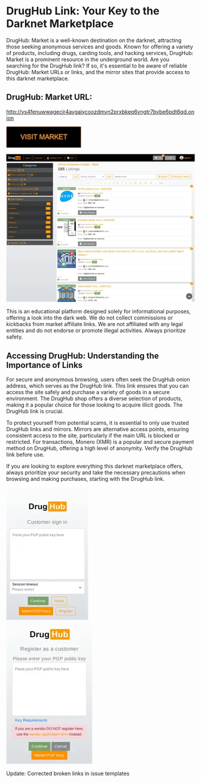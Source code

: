 # DrugHub Link: Your Key to the Darknet Marketplace

DrugHub: Market is a well-known destination on the darknet, attracting those seeking anonymous services and goods. Known for offering a variety of products, including drugs, carding tools, and hacking services, DrugHub: Market is a prominent resource in the underground world. Are you searching for the DrugHub link? If so, it's essential to be aware of reliable DrugHub: Market URLs or links, and the mirror sites that provide access to this darknet marketplace.

## DrugHub: Market URL:

http://ys4fenuwwagecir4avgajycoozdmyn2prxbkeq6vngtr7bvbe6pdt6qd.onion

[<img src="/screenshot/manager.webp" width="200">](http://ys4fenuwwagecir4avgajycoozdmyn2prxbkeq6vngtr7bvbe6pdt6qd.onion)


<a href="http://ys4fenuwwagecir4avgajycoozdmyn2prxbkeq6vngtr7bvbe6pdt6qd.onion"><img src="/screenshot/begin.webp" alt="image" style="max-width: 100%;"><a>

This is an educational platform designed solely for informational purposes, offering a look into the dark web. We do not collect commissions or kickbacks from market affiliate links. We are not affiliated with any legal entities and do not endorse or promote illegal activities. Always prioritize safety.

## Accessing DrugHub: Understanding the Importance of Links

For secure and anonymous browsing, users often seek the DrugHub onion address, which serves as the DrugHub link. This link ensures that you can access the site safely and purchase a variety of goods in a secure environment. The DrugHub shop offers a diverse selection of products, making it a popular choice for those looking to acquire illicit goods. The DrugHub link is crucial.

To protect yourself from potential scams, it is essential to only use trusted DrugHub links and mirrors. Mirrors are alternative access points, ensuring consistent access to the site, particularly if the main URL is blocked or restricted. For transactions, Monero (XMR) is a popular and secure payment method on DrugHub, offering a high level of anonymity. Verify the DrugHub link before use.

If you are looking to explore everything this darknet marketplace offers, always prioritize your security and take the necessary precautions when browsing and making purchases, starting with the DrugHub link.


<a href="http://ys4fenuwwagecir4avgajycoozdmyn2prxbkeq6vngtr7bvbe6pdt6qd.onion"><img src="/screenshot/preview.webp" alt="image" style="max-width: 100%;"><a>  
<a href="http://ys4fenuwwagecir4avgajycoozdmyn2prxbkeq6vngtr7bvbe6pdt6qd.onion"><img src="/screenshot/tray.webp" alt="image" style="max-width: 100%;"><a>









Update: Corrected broken links in issue templates